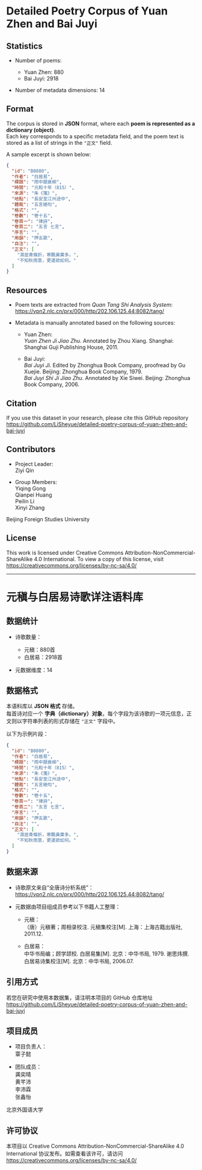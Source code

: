 # Detailed Poetry Corpus of Yuan Zhen and Bai Juyi

## Statistics

- Number of poems:  
  - Yuan Zhen: 880  
  - Bai Juyi: 2918  

- Number of metadata dimensions: 14  


## Format

The corpus is stored in **JSON** format, where each **poem is represented as a dictionary (object)**.  
Each key corresponds to a specific metadata field, and the poem text is stored as a list of strings in the `"正文"` field.

A sample excerpt is shown below:

```json
{
  "id": "B0880",
  "作者": "白居易",
  "標題": "雨中題衰柳",
  "時間": "元和十年（815）",
  "來源": "朱《箋》",
  "地點": "長安至江州途中",
  "體裁": "五言絕句",
  "格式": "",
  "卷數": "卷十五",
  "卷首一": "律詩",
  "卷首二": "五言 七言",
  "序言": "",
  "用韻": "押五歌",
  "自注": "",
  "正文": [
    "濕屈青條折，寒飄黃葉多。",
    "不知秋雨意，更遣欲如何。"
  ]
}
```


## Resources

- Poem texts are extracted from *Quan Tang Shi Analysis System*:  
  https://vpn2.nlc.cn/prx/000/http/202.106.125.44:8082/tang/

- Metadata is manually annotated based on the following sources:

  - Yuan Zhen:  
    *Yuan Zhen Ji Jiao Zhu*. Annotated by Zhou Xiang. Shanghai: Shanghai Guji Publishing House, 2011.

  - Bai Juyi:  
    *Bai Juyi Ji*. Edited by Zhonghua Book Company, proofread by Gu Xuejie. Beijing: Zhonghua Book Company, 1979.  
    *Bai Juyi Shi Ji Jiao Zhu*. Annotated by Xie Siwei. Beijing: Zhonghua Book Company, 2006.


## Citation

If you use this dataset in your research, please cite this GitHub repository https://github.com/LiSheyue/detailed-poetry-corpus-of-yuan-zhen-and-bai-juyi


## Contributors

- Project Leader:  
  Ziyi Qin

- Group Members:  
  Yiqing Gong  
  Qianpei Huang  
  Peilin Li  
  Xinyi Zhang  

Beijing Foreign Studies University


## License

This work is licensed under Creative Commons Attribution-NonCommercial-ShareAlike 4.0 International. To view a copy of this license, visit https://creativecommons.org/licenses/by-nc-sa/4.0/


---


# 元稹与白居易诗歌详注语料库

## 数据统计

- 诗歌数量：  
  - 元稹：880首
  - 白居易：2918首 

- 元数据维度：14


## 数据格式

本语料库以 **JSON 格式** 存储。  
每首诗对应一个 **字典（dictionary）对象**，每个字段为该诗歌的一项元信息，正文则以字符串列表的形式存储在 `"正文"` 字段中。

以下为示例片段：

```json
{
  "id": "B0880",
  "作者": "白居易",
  "標題": "雨中題衰柳",
  "時間": "元和十年（815）",
  "來源": "朱《箋》",
  "地點": "長安至江州途中",
  "體裁": "五言絕句",
  "格式": "",
  "卷數": "卷十五",
  "卷首一": "律詩",
  "卷首二": "五言 七言",
  "序言": "",
  "用韻": "押五歌",
  "自注": "",
  "正文": [
    "濕屈青條折，寒飄黃葉多。",
    "不知秋雨意，更遣欲如何。"
  ]
}
```


## 数据来源

- 诗歌原文来自“全唐诗分析系统”：  
  https://vpn2.nlc.cn/prx/000/http/202.106.125.44:8082/tang/

- 元数据由项目组成员参考以下书籍人工整理：

  - 元稹：  
    （唐）元稹著；周相录校注. 元稹集校注[M]. 上海：上海古籍出版社, 2011.12.

  - 白居易：  
    中华书局编；顾学颉校. 白居易集[M]. 北京：中华书局, 1979. 
    谢思炜撰. 白居易诗集校注[M]. 北京：中华书局, 2006.07.


## 引用方式

若您在研究中使用本数据集，请注明本项目的 GitHub 仓库地址 https://github.com/LiSheyue/detailed-poetry-corpus-of-yuan-zhen-and-bai-juyi


## 项目成员

- 项目负责人：  
  覃子懿

- 团队成员：  
  龚奕晴  
  黄芊沛  
  李沛霖  
  张鑫怡  

北京外国语大学


## 许可协议
本项目以 Creative Commons Attribution-NonCommercial-ShareAlike 4.0 International 协议发布。如需查看该许可，请访问 https://creativecommons.org/licenses/by-nc-sa/4.0/

